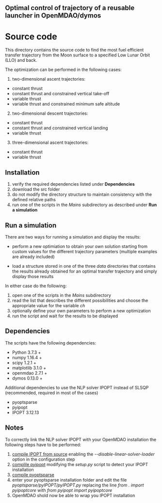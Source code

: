 ## Optimal control of trajectory of a reusable launcher in OpenMDAO/dymos

# Source code

This directory contains the source code to find the most fuel efficient transfer trajectory from the Moon surface to a specified Low Lunar Orbit (LLO) and back.

The optimization can be performed in the following cases:

1. two-dimensional ascent trajectories:
  - constant thrust
  - constant thrust and constrained vertical take-off
  - variable thrust
  - variable thrust and constrained minimum safe altitude
  
2. two-dimensional descent trajectories:
  - constant thrust
  - constant thrust and constrained vertical landing
  - variable thrust

3. three-dimensional ascent trajectories:
  - constant thrust
  - variable thrust

## Installation

1. verify the required dependencies listed under **Dependencies**
2. download the src folder
3. do not modify the directory structure to maintain consistency with the defined relative paths
4. run one of the scripts in the *Mains* subdirectory as described under **Run a simulation**

## Run a simulation

There are two ways for running a simulation and display the results:

* perform a new optimiation to obtain your own solution starting from custom values for the different trajectory parameters (multiple examples are already included)

* load a structure stored in one of the three *data* directories that contains the results already obtained for an optimal transfer trajectory and simply display those results

In either case do the following:

1. open one of the scripts in the *Mains* subdirectory
2. read the list that describes the different possibilities and choose the appropriate value for the variable *ch*
3. optionally define your own parameters to perform a new optimization
4. run the script and wait for the results to be displayed

## Dependencies

The scripts have the following dependencies:

* Python 3.7.3 +
* numpy 1.16.4 +
* scipy 1.2.1 +
* matplotlib 3.1.0 +
* openmdao 2.7.1 +
* dymos 0.13.0 +

Additional dependencies to use the NLP solver IPOPT instead of SLSQP (recommended, required in most of the cases)

* pyoptsparse
* pyipopt
* IPOPT 3.12.13

## Notes

To correctly link the NLP solver IPOPT with your OpenMDAO installation the following steps have to be performed:

1. [compile IPOPT from source](https://coin-or.github.io/Ipopt/INSTALL.html) enabling the *--disable-linear-solver-loader* option in the configuration step
2. [complile pyipopt](https://github.com/xuy/pyipopt) modifying the *setup.py* script to detect your IPOPT installation
3. [compile pyoptsparse](https://github.com/mdolab/pyoptsparse)
4. enter your pyoptsparse installation folder and edit the file *pyoptsparse/pyIPOPT/pyIPOPT.py* replacing the line *from . import pyipoptcore* with *from pyipopt import pyipoptcore*
5. OpenMDAO shold now be able to wrap you IPOPT installation


